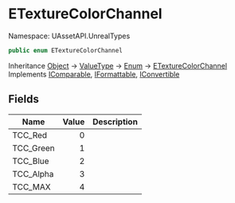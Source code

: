 # ETextureColorChannel

Namespace: UAssetAPI.UnrealTypes

```csharp
public enum ETextureColorChannel
```

Inheritance [Object](https://docs.microsoft.com/en-us/dotnet/api/system.object) → [ValueType](https://docs.microsoft.com/en-us/dotnet/api/system.valuetype) → [Enum](https://docs.microsoft.com/en-us/dotnet/api/system.enum) → [ETextureColorChannel](./uassetapi.unrealtypes.etexturecolorchannel.md)<br>
Implements [IComparable](https://docs.microsoft.com/en-us/dotnet/api/system.icomparable), [IFormattable](https://docs.microsoft.com/en-us/dotnet/api/system.iformattable), [IConvertible](https://docs.microsoft.com/en-us/dotnet/api/system.iconvertible)

## Fields

| Name | Value | Description |
| --- | --: | --- |
| TCC_Red | 0 |  |
| TCC_Green | 1 |  |
| TCC_Blue | 2 |  |
| TCC_Alpha | 3 |  |
| TCC_MAX | 4 |  |

